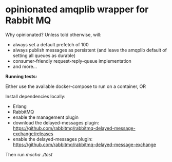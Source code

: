 # opinionated amqplib wrapper for Rabbit MQ

Why opinionated? Unless told otherwise, will:
* always set a default prefetch of 100
* always publish messages as persistent (and leave the amqplib default of setting all queues as durable)
* consumer-friendly request-reply-queue implementation
* and more...

**Running tests:**

  Either use the available docker-compose to run on a container, OR

  Install dependencies locally:
  * Erlang
  * RabbitMQ
  * enable the management plugin
  * download the delayed-messages plugin: https://github.com/rabbitmq/rabbitmq-delayed-message-exchange/releases
  * enable the delayed-messages plugin: https://github.com/rabbitmq/rabbitmq-delayed-message-exchange
  
Then run _mocha ./test_